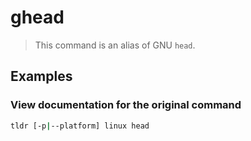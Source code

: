 # ghead

> This command is an alias of GNU `head`.

## Examples

### View documentation for the original command

```bash
tldr [-p|--platform] linux head
```
